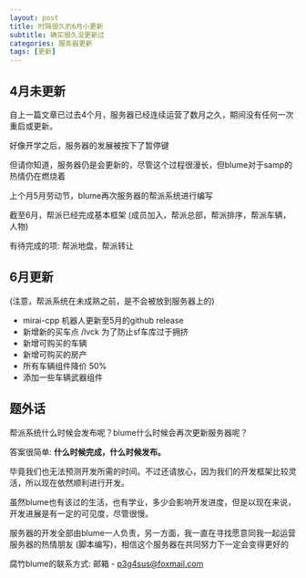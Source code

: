 ```yaml
---
layout: post
title: 时隔很久的6月小更新
subtitle: 确实很久没更新过
categories: 服务器更新
tags: [更新]
---
```


## 4月未更新
自上一篇文章已过去4个月，服务器已经连续运营了数月之久，期间没有任何一次重启或更新。

好像开学之后，服务器的发展被按下了暂停键

但请你知道，服务器仍是会更新的，尽管这个过程很漫长，但blume对于samp的热情仍在燃烧着

上个月5月劳动节，blume再次服务器的帮派系统进行编写

截至6月，帮派已经完成基本框架 (成员加入，帮派总部，帮派排序，帮派车辆，人物)

有待完成的项: 帮派地盘，帮派转让

## 6月更新
(注意，帮派系统在未成熟之前，是不会被放到服务器上的)

 * mirai-cpp 机器人更新至5月的github release
 * 新增新的买车点 /lvck 为了防止sf车库过于拥挤
 * 新增可购买的车辆
 * 新增可购买的房产
 * 所有车辆组件降价 50%
 * 添加一些车辆武器组件

## 题外话
帮派系统什么时候会发布呢？blume什么时候会再次更新服务器呢？

答案很简单: **什么时候完成，什么时候发布。**

毕竟我们也无法预测开发所需的时间。不过还请放心，因为我们的开发框架比较灵活，所以现在依然顺利进行开发。

虽然blume也有该过的生活，也有学业，多少会影响开发进度，但是以现在来说，开发进展是有一定的可见度，尽管很慢。

服务器的开发全部由blume一人负责，另一方面，我一直在寻找愿意同我一起运营服务器的热情朋友 (脚本编写)，相信这个服务器在共同努力下一定会变得更好的

腐竹blume的联系方式: 邮箱 - p3g4sus@foxmail.com